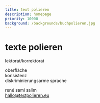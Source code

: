 ```yaml
---
title: text polieren
description: homepage
priority: 10000
background: /backgrounds/buchpolieren.jpg
---
```

# texte polieren
lektorat/korrektorat  

oberfläche  
konsistenz  
diskriminierungsarme sprache

rené sami salim  
hallo@textpolieren.eu
